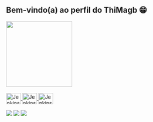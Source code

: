 ## Bem-vindo(a) ao perfil do ThiMagb 😁

 <div>
  <a href="https://github.com/thimagb">
  <img height="180em" src="https://github-readme-stats.vercel.app/api?username=thimagb&show_icons=true&theme=tokyonight&include_all_commits=true&count_private=true"/>
 
</div>
<div style="display: inline_block"><br>
  <img align="center" alt="Jenkins" height="30" width="40" src="https://cdn.jsdelivr.net/gh/devicons/devicon/icons/jenkins/jenkins-original.svg" >
  <img align="center" alt="Jenkins" height="30" width="40" src="https://cdn.jsdelivr.net/gh/devicons/devicon/icons/jira/jira-original.svg" >
  <img align="center" alt="Jenkins" height="30" width="40" src="https://cdn.jsdelivr.net/gh/devicons/devicon/icons/unity/unity-original.svg" />
</div>
 <br>
<div> 
  <a href="https://instagram.com/thimagb" target="_blank"><img src="https://img.shields.io/badge/-Instagram-%23E4405F?style=for-the-badge&logo=instagram&logoColor=white" target="_blank"></a>
  <a href="https://www.linkedin.com/in/thimagb" target="_blank"><img src="https://img.shields.io/badge/-LinkedIn-%230077B5?style=for-the-badge&logo=linkedin&logoColor=white" target="_blank"></a>
 <a href="https://www.magbstudios.com.br" target="_blank"><img src="https://img.shields.io/badge/-Magb_Studios-e84a43?style=for-the-badge&logo=M&logoColor=white" target="_blank"></a> 
 
</div>
